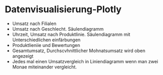 # Datenvisualisierung-Plotly
- Umsatz nach Filialen
- Umsatz nach Geschlecht. Säulendiagramm
- Uhrzeit, Umsatz nach Produktlinie. Säulendiagramm mit Unterschiedlichen einfärbungen
- Produktlieniie und Bewertungen
- Gesamtumsatz, Durchscvhnittlicher Mohnatsumsatz wird oben angezeigt
- Jedes mal einen Umsatzvergleich in Liniendiagramm wenn man zwei Monae miteinander vergleicht.